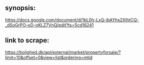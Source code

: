 ## synopsis: 
https://docs.google.com/document/d/1bL0h-LxQ-jbAYhs2XIhtCQ-_dSoGrPO-oD-oKLZ7VnQ/edit?ts=5cd16241

## link to scrape:
https://bolighed.dk/api/external/market/propertyforsale/?limit=10&offset=0&view=list&ordering=mtid